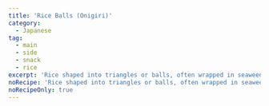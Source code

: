 ```yaml
---
title: 'Rice Balls (Onigiri)'
category:
  - Japanese
tag:
  - main
  - side
  - snack
  - rice
excerpt: 'Rice shaped into triangles or balls, often wrapped in seaweed and filled with ingredients like salted salmon or pickled plum.'
noRecipe: 'Rice shaped into triangles or balls, often wrapped in seaweed and filled with ingredients like salted salmon or pickled plum.'
noRecipeOnly: true
---
```

